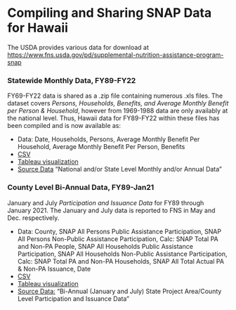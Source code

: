# Compiling and Sharing SNAP Data for Hawaii

The USDA provides various data for download at https://www.fns.usda.gov/pd/supplemental-nutrition-assistance-program-snap

### Statewide Monthly Data, FY89-FY22
FY69-FY22 data is shared as a .zip file containing numerous .xls files. 
The dataset covers *Persons, Households, Benefits, and Average Monthly Benefit per Person & Household*, however from 1969-1988 data are only availably at the national level. 
Thus, Hawaii data for FY89-FY22 within these files has been compiled and is now available as:

- Data: Date, Households, Persons, Average Monthly Benefit Per Household, Average Monthly Benefit Per Person, Benefits
- [CSV](https://github.com/supersistence/Hawaii-SNAP/blob/main/Data/Statewide%20Monthly%20SNAP%20FY%2089-22.csv)
- [Tableau visualization](https://public.tableau.com/views/SNAP_16192081784540/1988-2022MonthlySNAPData?:language=en-US&:display_count=n&:origin=viz_share_link)
- [Source Data](https://www.fns.usda.gov/pd/supplemental-nutrition-assistance-program-snap) “National and/or State Level Monthly and/or Annual Data”

### County Level Bi-Annual Data, FY89-Jan21
January and July *Participation and Issuance Data* for FY89 through January 2021.
The January and July data is reported to FNS in May and Dec. respectively.

- Data: County, SNAP All Persons Public Assistance Participation, SNAP All Persons Non-Public Assistance Participation, Calc: SNAP Total PA and Non-PA People, SNAP All Households Public Assistance Participation, SNAP All Households Non-Public Assistance Participation, Calc: SNAP Total PA and Non-PA Households, SNAP All Total Actual PA & Non-PA Issuance, Date
- [CSV](https://github.com/supersistence/Hawaii-SNAP/blob/main/Data/County%20Bi-Annual%20SNAP%2089-21.csv)
- [Tableau visualization](https://public.tableau.com/shared/QTTSR946K?:display_count=n&:origin=viz_share_link)
- [Source Data:](https://www.fns.usda.gov/pd/supplemental-nutrition-assistance-program-snap) “Bi-Annual (January and July) State Project Area/County Level Participation and Issuance Data”
